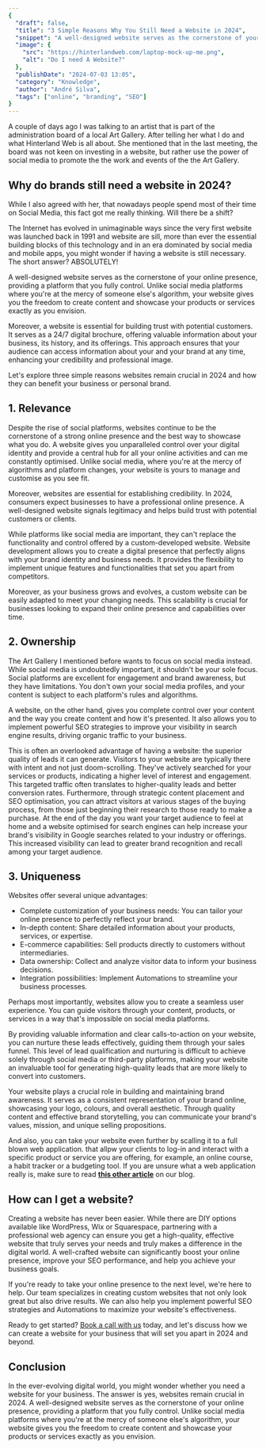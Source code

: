 ```yaml
---
{
  "draft": false,
  "title": "3 Simple Reasons Why You Still Need a Website in 2024",
  "snippet": "A well-designed website serves as the cornerstone of your online presence, providing a platform that you fully control and serves as a 24/7 digital brochure.",
  "image": {
    "src": "https://hinterlandweb.com/laptop-mock-up-me.png",
    "alt": "Do I need A Website?"
  },
  "publishDate": "2024-07-03 13:05",
  "category": "Knowledge",
  "author": "André Silva",
  "tags": ["online", "branding", "SEO"]
}
---
```


A couple of days ago I was talking to an artist that is part of the administration board of a local Art Gallery. After telling her what I do and what Hinterland Web is all about. She mentioned that in the last meeting, the board was not keen on investing in a website, but rather use the power of social media to promote the the work and events of the the Art Gallery.

## Why do brands still need a website in 2024?

While I also agreed with her, that nowadays people spend most of their time on Social Media, this fact got me really thinking. Will there be a shift?

The Internet has evolved in unimaginable ways since the very first website was launched back in 1991 and website are sill, more than ever the essential building blocks of this technology and in an era dominated by social media and mobile apps, you might wonder if having a website is still necessary. The short answer? ABSOLUTELY!

A well-designed website serves as the cornerstone of your online presence, providing a platform that you fully control. Unlike social media platforms where you're at the mercy of someone else's algorithm, your website gives you the freedom to create content and showcase your products or services exactly as you envision.

Moreover, a website is essential for building trust with potential customers. It serves as a 24/7 digital brochure, offering valuable information about your business, its history, and its offerings. This approach ensures that your audience can access information about your and your brand at any time, enhancing your credibility and professional image.

Let's explore three simple reasons websites remain crucial in 2024 and how they can benefit your business or personal brand.

## 1. Relevance

Despite the rise of social platforms, websites continue to be the cornerstone of a strong online presence and the best way to showcase what you do. A website gives you unparalleled control over your digital identity and provide a central hub for all your online activities and can me constantly optimised. Unlike social media, where you're at the mercy of algorithms and platform changes, your website is yours to manage and customise as you see fit.

Moreover, websites are essential for establishing credibility. In 2024, consumers expect businesses to have a professional online presence. A well-designed website signals legitimacy and helps build trust with potential customers or clients.

While platforms like social media are important, they can't replace the functionality and control offered by a custom-developed website. Website development allows you to create a digital presence that perfectly aligns with your brand identity and business needs. It provides the flexibility to implement unique features and functionalities that set you apart from competitors.

Moreover, as your business grows and evolves, a custom website can be easily adapted to meet your changing needs. This scalability is crucial for businesses looking to expand their online presence and capabilities over time.

## 2. Ownership 

The Art Gallery I mentioned before wants to focus on social media instead. While social media is undoubtedly important, it shouldn't be your sole focus. Social platforms are excellent for engagement and brand awareness, but they have limitations. You don't own your social media profiles, and your content is subject to each platform's rules and algorithms.

A website, on the other hand, gives you complete control over your content and the way you create content and how it's presented. It also allows you to implement powerful SEO strategies to improve your visibility in search engine results, driving organic traffic to your business.

This is often an overlooked advantage of having a website: the superior quality of leads it can generate. Visitors to your website are typically there with intent and not just doom-scrolling. They've actively searched for your services or products, indicating a higher level of interest and engagement. This targeted traffic often translates to higher-quality leads and better conversion rates. Furthermore, through strategic content placement and SEO optimisation, you can attract visitors at various stages of the buying process, from those just beginning their research to those ready to make a purchase. At the end of the day you want your target audience to feel at home and a website optimised for search engines can help increase your brand's visibility in Google searches related to your industry or offerings. This increased visibility can lead to greater brand recognition and recall among your target audience.

## 3. Uniqueness

Websites offer several unique advantages:

- Complete customization of your business needs: You can tailor your online presence to perfectly reflect your brand. 
- In-depth content: Share detailed information about your products, services, or expertise.
- E-commerce capabilities: Sell products directly to customers without intermediaries.
- Data ownership: Collect and analyze visitor data to inform your business decisions.
- Integration possibilities: Implement Automations to streamline your business processes.

Perhaps most importantly, websites allow you to create a seamless user experience. You can guide visitors through your content, products, or services in a way that's impossible on social media platforms.

By providing valuable information and clear calls-to-action on your website, you can nurture these leads effectively, guiding them through your sales funnel. This level of lead qualification and nurturing is difficult to achieve solely through social media or third-party platforms, making your website an invaluable tool for generating high-quality leads that are more likely to convert into customers.

Your website plays a crucial role in building and maintaining brand awareness. It serves as a consistent representation of your brand online, showcasing your logo, colours, and overall aesthetic. Through quality content and effective brand storytelling, you can communicate your brand's values, mission, and unique selling propositions.

And also, you can take your website even further by scalling it to a full blown web application. that allpw your clients to log-in and interact with a specific product or service you are offering, for example, an online course, a habit tracker or a budgeting tool. If you are unsure what a web application really is, make sure to read [__this other article__](https://hinterlandweb.com/blog/difference-between-website-and-web-app/) on our blog.

## How can I get a website?

Creating a website has never been easier. While there are DIY options available like WordPress, Wix or Squarespace, partnering with a professional web agency can ensure you get a high-quality, effective website that truly serves your needs and truly makes a difference in the digital world. A well-crafted website can significantly boost your online presence, improve your SEO performance, and help you achieve your business goals.

If you're ready to take your online presence to the next level, we're here to help. Our team specializes in creating custom websites that not only look great but also drive results. We can also help you implement powerful SEO strategies and Automations to maximize your website's effectiveness.

Ready to get started? [Book a call with us](https://tidycal.com/silvandre/15-minute-meeting) today, and let's discuss how we can create a website for your business that will set you apart in 2024 and beyond.

## Conclusion

In the ever-evolving digital world, you might wonder whether you need a website for your business. The answer is yes, websites remain crucial in 2024. A well-designed website serves as the cornerstone of your online presence, providing a platform that you fully control. Unlike social media platforms where you're at the mercy of someone else's algorithm, your website gives you the freedom to create content and showcase your products or services exactly as you envision.

